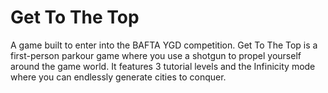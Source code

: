 # Get To The Top
A game built to enter into the BAFTA YGD competition.
Get To The Top is a first-person parkour game where you use a shotgun to propel yourself around the game world.
It features 3 tutorial levels and the Infinicity mode where you can endlessly generate cities to conquer.
